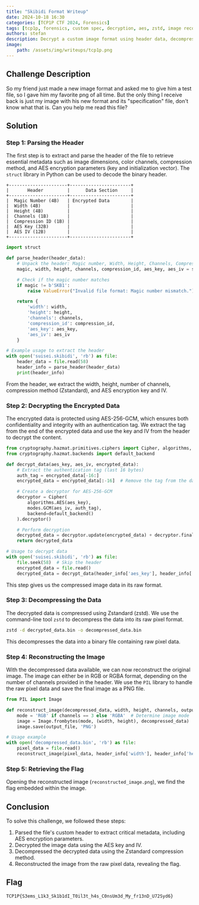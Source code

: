 ```yaml
---
title: "Skibidi Format Writeup"
date: 2024-10-18 16:30
categories: [TCP1P CTF 2024, Forensics]
tags: [tcp1p, forensics, custom spec, decryption, aes, zstd, image reconstruction]
authors: stefan
description: Decrypt a custom image format using header data, decompress the image data, and reconstruct it to find the flag hidden within.
image:
    path: /assets/img/writeups/tcp1p.png
---
```


## Challenge Description

So my friend just made a new image format and asked me to give him a test file, so I gave him my favorite png of all time. But the only thing I receive back is just my image with his new format and its "specification" file, don't know what that is. Can you help me read this file?


## Solution

### Step 1: Parsing the Header

The first step is to extract and parse the header of the file to retrieve essential metadata such as image dimensions, color channels, compression method, and AES encryption parameters (key and initialization vector). The `struct` library in Python can be used to decode the binary header.

```
+----------------------+-----------------------+
|       Header         |      Data Section     |
+----------------------+-----------------------+
|  Magic Number (4B)   | Encrypted Data        |
|  Width (4B)          |                       |
|  Height (4B)         |                       |
|  Channels (1B)       |                       |
|  Compression ID (1B) |                       |
|  AES Key (32B)       |                       |
|  AES IV (12B)        |                       |
+----------------------+-----------------------+
```

```python
import struct

def parse_header(header_data):
    # Unpack the header: Magic number, Width, Height, Channels, Compression ID, AES Key, AES IV
    magic, width, height, channels, compression_id, aes_key, aes_iv = struct.unpack('<4sIIbB32s12s', header_data)

    # Check if the magic number matches
    if magic != b'SKB1':
        raise ValueError("Invalid file format: Magic number mismatch.")

    return {
        'width': width,
        'height': height,
        'channels': channels,
        'compression_id': compression_id,
        'aes_key': aes_key,
        'aes_iv': aes_iv
    }

# Example usage to extract the header
with open('suisei.skibidi', 'rb') as file:
    header_data = file.read(58)
    header_info = parse_header(header_data)
    print(header_info)
```

From the header, we extract the width, height, number of channels, compression method (Zstandard), and AES encryption key and IV.

### Step 2: Decrypting the Encrypted Data

The encrypted data is protected using AES-256-GCM, which ensures both confidentiality and integrity with an authentication tag. We extract the tag from the end of the encrypted data and use the key and IV from the header to decrypt the content.

```python
from cryptography.hazmat.primitives.ciphers import Cipher, algorithms, modes
from cryptography.hazmat.backends import default_backend

def decrypt_data(aes_key, aes_iv, encrypted_data):
    # Extract the authentication tag (last 16 bytes)
    auth_tag = encrypted_data[-16:]
    encrypted_data = encrypted_data[:-16]  # Remove the tag from the data

    # Create a decryptor for AES-256-GCM
    decryptor = Cipher(
        algorithms.AES(aes_key),
        modes.GCM(aes_iv, auth_tag),
        backend=default_backend()
    ).decryptor()

    # Perform decryption
    decrypted_data = decryptor.update(encrypted_data) + decryptor.finalize()
    return decrypted_data

# Usage to decrypt data
with open('suisei.skibidi', 'rb') as file:
    file.seek(58)  # Skip the header
    encrypted_data = file.read()
    decrypted_data = decrypt_data(header_info['aes_key'], header_info['aes_iv'], encrypted_data)
```

This step gives us the compressed image data in its raw format.

### Step 3: Decompressing the Data

The decrypted data is compressed using Zstandard (zstd). We use the command-line tool `zstd` to decompress the data into its raw pixel format.

```bash
zstd -d decrypted_data.bin -o decompressed_data.bin
```

This decompresses the data into a binary file containing raw pixel data.

### Step 4: Reconstructing the Image

With the decompressed data available, we can now reconstruct the original image. The image can either be in RGB or RGBA format, depending on the number of channels provided in the header. We use the `PIL` library to handle the raw pixel data and save the final image as a PNG file.

```python
from PIL import Image

def reconstruct_image(decompressed_data, width, height, channels, output_file):
    mode = 'RGB' if channels == 3 else 'RGBA'  # Determine image mode
    image = Image.frombytes(mode, (width, height), decompressed_data)
    image.save(output_file, 'PNG')

# Usage example
with open('decompressed_data.bin', 'rb') as file:
    pixel_data = file.read()
    reconstruct_image(pixel_data, header_info['width'], header_info['height'], header_info['channels'], 'reconstructed_image.png')
```

### Step 5: Retrieving the Flag

Opening the reconstructed image (`reconstructed_image.png`), we find the flag embedded within the image.

## Conclusion

To solve this challenge, we followed these steps:

1. Parsed the file's custom header to extract critical metadata, including AES encryption parameters.
2. Decrypted the image data using the AES key and IV.
3. Decompressed the decrypted data using the Zstandard compression method.
4. Reconstructed the image from the raw pixel data, revealing the flag.

## Flag
`TCP1P{S3ems_L1k3_Sk1b1dI_T0il3t_h4s_C0nsUm3d_My_fr13nD_U72Syd6}`
